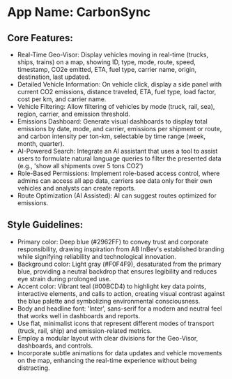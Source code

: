 # **App Name**: CarbonSync

## Core Features:

- Real-Time Geo-Visor: Display vehicles moving in real-time (trucks, ships, trains) on a map, showing ID, type, mode, route, speed, timestamp, CO2e emitted, ETA, fuel type, carrier name, origin, destination, last updated.
- Detailed Vehicle Information: On vehicle click, display a side panel with current CO2 emissions, distance traveled, ETA, fuel type, load factor, cost per km, and carrier name.
- Vehicle Filtering: Allow filtering of vehicles by mode (truck, rail, sea), region, carrier, and emission threshold.
- Emissions Dashboard: Generate visual dashboards to display total emissions by date, mode, and carrier, emissions per shipment or route, and carbon intensity per ton-km, selectable by time range (week, month, quarter).
- AI-Powered Search: Integrate an AI assistant that uses a tool to assist users to formulate natural language queries to filter the presented data (e.g., 'show all shipments over 5 tons CO2')
- Role-Based Permissions: Implement role-based access control, where admins can access all app data, carriers see data only for their own vehicles and analysts can create reports.
- Route Optimization (AI Assisted): AI can suggest routes optimized for emissions.

## Style Guidelines:

- Primary color: Deep blue (#2962FF) to convey trust and corporate responsibility, drawing inspiration from AB InBev's established branding while signifying reliability and technological innovation.
- Background color: Light gray (#F0F4F9), desaturated from the primary blue, providing a neutral backdrop that ensures legibility and reduces eye strain during prolonged use.
- Accent color: Vibrant teal (#00BCD4) to highlight key data points, interactive elements, and calls to action, creating visual contrast against the blue palette and symbolizing environmental consciousness.
- Body and headline font: 'Inter', sans-serif for a modern and neutral feel that works well in dashboards and reports.
- Use flat, minimalist icons that represent different modes of transport (truck, rail, ship) and emission-related metrics.
- Employ a modular layout with clear divisions for the Geo-Visor, dashboards, and controls.
- Incorporate subtle animations for data updates and vehicle movements on the map, enhancing the real-time experience without being distracting.